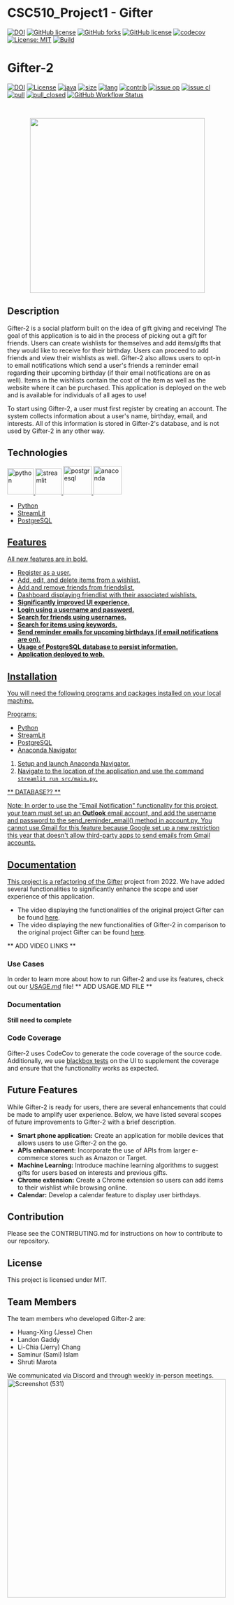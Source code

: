 # CSC510_Project1 - Gifter

[![DOI](https://zenodo.org/badge/541408861.svg)](https://zenodo.org/badge/latestdoi/541408861)
[![GitHub license](https://img.shields.io/github/license/yagmurbbayraktar/CSC510_Project1)](https://github.com/yagmurbbayraktar/CSC510_Project1/blob/main/LICENSE)
[![GitHub forks](https://img.shields.io/github/forks/yagmurbbayraktar/CSC510_Project1)](https://github.com/yagmurbbayraktar/CSC510_Project1/network)
[![GitHub license](https://img.shields.io/github/license/yagmurbbayraktar/CSC510_Project1)](https://github.com/yagmurbbayraktar/CSC510_Project1/blob/main/LICENSE)
[![codecov](https://codecov.io/gh/yagmurbbayraktar/CSC510_Project1/branch/main/graph/badge.svg?token=3SR30MKCUD)](https://codecov.io/gh/yagmurbbayraktar/CSC510_Project1)
[![License: MIT](https://img.shields.io/badge/License-MIT-yellow.svg)](https://opensource.org/licenses/MIT)
[![Build](https://github.com/yagmurbbayraktar/CSC510_Project1/actions/workflows/python-app.yml/badge.svg)](https://github.com/yagmurbbayraktar/CSC510_Project1/actions/workflows/python-app.yml)

# Gifter-2
[![DOI](https://zenodo.org/badge/535341071.svg)](https://zenodo.org/badge/latestdoi/535341071)
[![License](https://img.shields.io/github/license/landog893/Gifter-2?style=plastic)](https://github.com/landog893/Gifter-2/blob/main/LICENSE.md)
[![java](https://img.shields.io/badge/Made%20with-Java-brightgreen?style=plastic)](https://www.oracle.com/java/technologies/downloads/)
[![size](https://img.shields.io/github/languages/code-size/landog893/Gifter-2?style=plastic)](https://github.com/landog893/Gifter-2)
[![lang](https://img.shields.io/github/languages/count/landog893/Gifter-2?style=plastic)](https://github.com/landog893/Gifter-2/search?l=Java&type=code)
[![contrib](https://img.shields.io/github/contributors/landog893/Gifter-2?style=plastic)](https://github.com/landog893/Gifter-2/graphs/contributors)
[![issue op](https://img.shields.io/github/issues/landog893/Gifter-2?style=plastic)](https://github.com/landog893/Gifter-2/issues)
[![issue cl](https://img.shields.io/github/issues-closed/landog893/Gifter-2?style=plastic)](https://github.com/landog893/Gifter-2/issues?q=is%3Aissue+is%3Aclosed)
[![pull](https://img.shields.io/github/issues-pr/landog893/Gifter-2?style=plastic)](https://github.com/landog893/Gifter-2/pulls?q=is%3Aopen+is%3Apr)
[![pull_closed](https://img.shields.io/github/issues-pr-closed/landog893/Gifter-2?style=plastic)](https://github.com/landog893/Gifter-2/pulls?q=is%3Apr+is%3Aclosed)
[![GitHub Workflow Status](https://img.shields.io/github/workflow/status/landog893/Gifter-2/Build%20Workflow?style=plastic)](https://github.com/landog893/Gifter-2/actions/workflows/build.yml)

<br>
<p align="center"><img width="400" src="https://creazilla-store.fra1.digitaloceanspaces.com/cliparts/15883/christmas-gifts-clipart-xl.png"></p>

## Description

Gifter-2 is a social platform built on the idea of gift giving and receiving! The goal of this application is to aid in the process of picking out a gift for friends. Users can create wishlists for themselves and add items/gifts that they would like to receive for their birthday. Users can proceed to add friends and view their wishlists as well. Gifter-2 also allows users to opt-in to email notifications which send a user's friends a reminder email regarding their upcoming birthday (if their email notifications are on as well). Items in the wishlists contain the cost of the item as well as the website where it can be purchased. This application is deployed on the web and is available for individuals of all ages to use! 

To start using Gifter-2, a user must first register by creating an account. The system collects information about a user's name, birthday, email, and interests. All of this information is stored in Gifter-2's database, and is not used by Gifter-2 in any other way. 

## Technologies
<p align="left">
  <a href="https://www.python.org/" target="_blank"> 
    <img src="https://upload.wikimedia.org/wikipedia/commons/thumb/c/c3/Python-logo-notext.svg/1200px-Python-logo-notext.svg.png" alt="python" height="60"/>
  </a>
  <a href="https://streamlit.io/" target="_blank">
    <img src="https://res.cloudinary.com/dyd911kmh/image/upload/v1640050215/image27_frqkzv.png" alt="streamlit" height="60"/>
  </a>
  <a href="https://www.postgresql.org/" target="_blank"> 
    <img src="https://images.g2crowd.com/uploads/product/image/large_detail/large_detail_251be2af3ae607c45c14e816eaa1cf41/postgresql.png" alt="postgresql" height="65"/>
      <a href="https://docs.anaconda.com/navigator/index.html" target="_blank"> 
    <img src="https://upload.wikimedia.org/wikipedia/en/c/cd/Anaconda_Logo.png" alt="anaconda" height="65"/>
</p> 

* Python
* StreamLit
* PostgreSQL

## Features

All new features are in bold. 

* Register as a user.
* Add, edit, and delete items from a wishlist.
* Add and remove friends from friendslist.
* Dashboard displaying friendlist with their associated wishlists.
* **Significantly improved UI experience.**
* **Login using a username and password.**
* **Search for friends using usernames.**
* **Search for items using keywords.**
* **Send reminder emails for upcoming birthdays (if email notifications are on).**
* **Usage of PostgreSQL database to persist information.** 
* **Application deployed to web.**

## Installation

You will need the following programs and packages installed on your local machine.

Programs:

* Python 
* StreamLit
* PostgreSQL
* Anaconda Navigator

 1) Setup and launch Anaconda Navigator.
 2) Navigate to the location of the application and use the command ```streamlit run src/main.py```.
 
 ** DATABASE?? **

Note: In order to use the "Email Notification" functionality for this project, your team must set up an **Outlook** email account, and add the username and password to the send_reminder_email() method in account.py. You cannot use Gmail for this feature because Google set up a new restriction this year that doesn't allow third-party apps to send emails from Gmail accounts. 

## Documentation

This project is a refactoring of the [Gifter](https://github.com/yagmurbbayraktar/CSC510_Project1) project from 2022. We have added several functionalities to significantly enhance the scope and user experience of this application. 

* The video displaying the functionalities of the original project Gifter can be found [here]().
* The video displaying the new functionalities of Gifter-2 in comparison to the original project Gifter can be found [here]().

** ADD VIDEO LINKS **

### Use Cases
In order to learn more about how to run Gifter-2 and use its features, check out our [USAGE.md]() file!
** ADD USAGE.MD FILE **

### Documentation
**Still need to complete** 

### Code Coverage
Gifter-2 uses CodeCov to generate the code coverage of the source code. Additionally, we use [blackbox tests](https://github.com/landog893/Gifter-2/blob/main/docs/BlackBoxTest.md) on the UI to supplement the coverage and ensure that the functionality works as expected. 

## Future Features

While Gifter-2 is ready for users, there are several enhancements that could be made to amplify user experience. Below, we have listed several scopes of future improvements to Gifter-2 with a brief description. 

* **Smart phone application:** Create an application for mobile devices that allows users to use Gifter-2 on the go.
* **APIs enhancement:** Incorporate the use of APIs from larger e-commerce stores such as Amazon or Target.
* **Machine Learning:** Introduce machine learning algorithms to suggest gifts for users based on interests and previous gifts. 
* **Chrome extension:** Create a Chrome extension so users can add items to their wishlist while browsing online.  
* **Calendar:** Develop a calendar feature to display user birthdays. 

## Contribution

Please see the CONTRIBUTING.md for instructions on how to contribute to our repository.

## License

This project is licensed under MIT.

## Team Members
The team members who developed Gifter-2 are:
* Huang-Xing (Jesse) Chen
* Landon Gaddy
* Li-Chia (Jerry) Chang 
* Saminur (Sami) Islam
* Shruti Marota

We communicated via Discord and through weekly in-person meetings. 
<br>
<img width="500" alt="Screenshot (531)" src="https://user-images.githubusercontent.com/70153150/194780113-6e6c8a0c-6233-4883-b294-fdfddb96469a.png">
